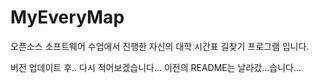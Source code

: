 # MyEveryMap
오픈소스 소프트웨어 수업에서 진행한 자신의 대학 시간표 길찾기 프로그램 입니다. 

버전 업데이트 후.. 다시 적어보겠습니다... 이전의 README는 날라갔...습니다...

